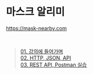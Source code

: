 # 마스크 알리미
https://mask-nearby.com

<br>

>[01. 강의에 들어가며](./OT.md)<br>
[02. HTTP, JSON, API](./HTTP_JSON_API.md)<br>
[03. REST API, Postman 실습](./REST_API&Postman.md)